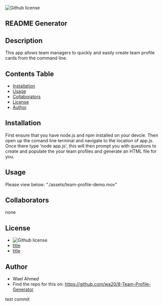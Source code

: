 
![Github license](https://img.shields.io/badge/license-MIT-blue.svg)

  ## README Generator

  ## Description

This app allows team managers to quickly and easily create team profile cards from the command line. 


  ## Contents Table
  - [Installation](#Installation)
  - [Usage](#|Usage)
  - [Collaborators](#Collaborators)
  - [License](#License)
  - [Author](#Author)


## Installation
First ensure that you have node.js and npm installed on your devcie. Then open up the comand line terminal and navigate to the location of app.js. Once there type 'node app.js', this will then prompt you with questions to create and populate the your team profiles and generate an HTML file for you.

## Usage
Please view below:
"./assets/team-profile-demo.mov"

## Collaborators
none


## License
- ![Github license](https://img.shields.io/badge/license-MIT-blue.svg)
- [title](https://opensource.org/licenses/MIT)
- [title](https://opensource.org/licenses/MIT)

## Author
- Wael Ahmed
- Find the repo for this on: https://github.com/wa20/8-Team-Profile-Generator


test commit